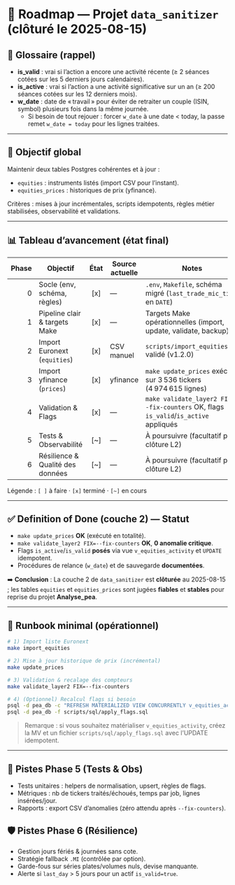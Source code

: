 # 📍 Roadmap — Projet `data_sanitizer` (clôturé le 2025-08-15)

## 📖 Glossaire (rappel)
- **is_valid** : vrai si l’action a encore une activité récente (≥ 2 séances cotées sur les 5 derniers jours calendaires).
- **is_active** : vrai si l’action a une activité significative sur un an (≥ 200 séances cotées sur les 12 derniers mois).
- **w_date** : date de « travail » pour éviter de retraiter un couple (ISIN, symbol) plusieurs fois dans la même journée.
  - Si besoin de tout rejouer : forcer `w_date` à une date < today, la passe remet `w_date = today` pour les lignes traitées.

---

## 🎯 Objectif global
Maintenir deux tables Postgres cohérentes et à jour :

- `equities` : instruments listés (import CSV pour l’instant).
- `equities_prices` : historiques de prix (yfinance).

Critères : mises à jour incrémentales, scripts idempotents, règles métier stabilisées, observabilité et validations.

---

## 📊 Tableau d’avancement (état final)

| Phase | Objectif                          | État  | Source actuelle | Notes |
|------:|-----------------------------------|:----:|-----------------|-------|
| 0     | Socle (env, schéma, règles)       | [x]  | —               | `.env`, `Makefile`, schéma migré (`last_trade_mic_time` en `DATE`) |
| 1     | Pipeline clair & targets Make     | [x]  | —               | Targets Make opérationnelles (import, update, validate, backup) |
| 2     | Import Euronext (`equities`)      | [x]  | CSV manuel      | `scripts/import_equities.py` validé (v1.2.0) |
| 3     | Import yfinance (`prices`)        | [x]  | yfinance        | `make update_prices` exécuté sur 3 536 tickers (4 974 615 lignes) |
| 4     | Validation & Flags                | [x]  | —               | `make validate_layer2 FIX=--fix-counters` OK, flags `is_valid`/`is_active` appliqués |
| 5     | Tests & Observabilité             | [~]  | —               | À poursuivre (facultatif pour clôture L2) |
| 6     | Résilience & Qualité des données  | [~]  | —               | À poursuivre (facultatif pour clôture L2) |

Légende : `[ ]` à faire · `[x]` terminé · `[~]` en cours

---

## ✅ Definition of Done (couche 2) — Statut
- `make update_prices` **OK** (exécuté en totalité).
- `make validate_layer2 FIX=--fix-counters` **OK**, **0 anomalie critique**.
- Flags `is_active`/`is_valid` **posés** via vue `v_equities_activity` et `UPDATE` idempotent.
- Procédures de relance (`w_date`) et de sauvegarde **documentées**.

➡️ **Conclusion** : La couche 2 de `data_sanitizer` est **clôturée** au 2025-08-15 ; les tables `equities` et `equities_prices` sont jugées **fiables** et **stables** pour reprise du projet **Analyse_pea**.

---

## 🧰 Runbook minimal (opérationnel)
```bash
# 1) Import liste Euronext
make import_equities

# 2) Mise à jour historique de prix (incrémental)
make update_prices

# 3) Validation & recalage des compteurs
make validate_layer2 FIX=--fix-counters

# 4) (Optionnel) Recalcul flags si besoin
psql -d pea_db -c "REFRESH MATERIALIZED VIEW CONCURRENTLY v_equities_activity;"  # si vous la matérialisez
psql -d pea_db -f scripts/sql/apply_flags.sql
```

> Remarque : si vous souhaitez matérialiser `v_equities_activity`, créez la MV et un fichier `scripts/sql/apply_flags.sql` avec l’UPDATE idempotent.

---

## 🧪 Pistes Phase 5 (Tests & Obs)
- Tests unitaires : helpers de normalisation, upsert, règles de flags.
- Métriques : nb de tickers traités/échoués, temps par job, lignes insérées/jour.
- Rapports : export CSV d’anomalies (zéro attendu après `--fix-counters`).

## 🛡️ Pistes Phase 6 (Résilience)
- Gestion jours fériés & journées sans cote.
- Stratégie fallback `.MI` (contrôlée par option).
- Garde-fous sur séries plates/volumes nuls, devise manquante.
- Alerte si `last_day` > 5 jours pour un actif `is_valid=true`.
